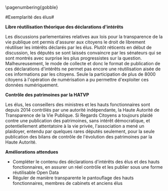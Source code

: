 \pagenumbering{gobble}

#Exemplarité des élus#

**Libre réutilisation théorique des déclarations d'intérêts**


Les discussions parlementaires relatives aux lois pour la transparence de la vie publique ont permis d'assurer aux citoyens le droit de librement réutiliser les intérêts déclarés par les élus. Plutôt réticents en début de discussion, les députés se sont laissés convaincre par les sénateurs qui se sont montrés avec surprise les plus progressistes sur la question. Malheureusement, le mode de collecte et donc le format de publication de ces déclarations d'intérêts ne permet pas encore une réutilisation aisée de ces informations par les citoyens. Seule la participation de plus de 8000 citoyens à l'opération de numérisation a pu permettre d'exploiter ces données numériquement.

**Contrôle des patrimoines par la HATVP**

Les élus, les conseillers des ministres et les hauts fonctionnaires sont depuis 2014 contrôlés par une autorité indépendante, la Haute Autorité de Transparence de la Vie Publique. Si Regards Citoyens a toujours plaidé contre une publication des patrimoines, sans intérêt démocratique, et potentiellement attentatoire à la vie privée, l'association a mené un plaidoyer, entendu par quelques rares députés seulement, pour la seule publication des bilans de contrôle de l'évolution des patrimoines par la Haute Autorité.

**Améliorations attendues**

- Compléter le contenu des déclarations d'intérêts des élus et des hauts fonctionnaires, en assurer un réel contrôle et les publier sous une forme réutilisable Open Data
- Réguler de manière transparente le pantouflage des hauts fonctionnaires, membres de cabinets et anciens élus

